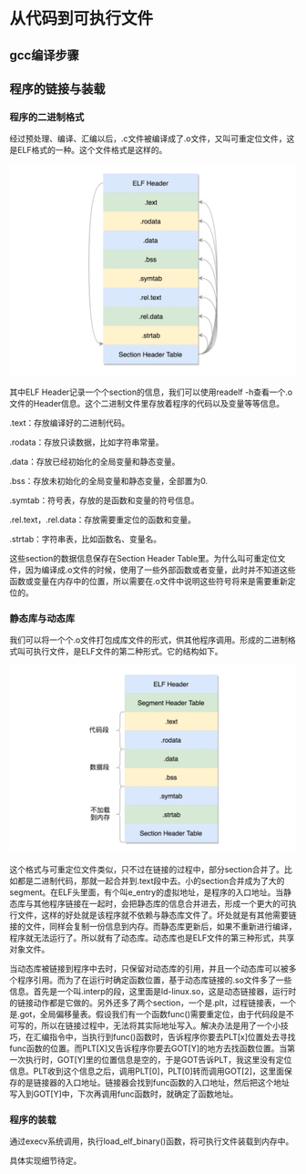 # 从代码到可执行文件

## gcc编译步骤


## 程序的链接与装载

### 程序的二进制格式

经过预处理、编译、汇编以后，.c文件被编译成了.o文件，又叫可重定位文件，这是ELF格式的一种。这个文件格式是这样的。

![ELF文件头](../images/ELF_1.webp)

其中ELF Header记录一个个section的信息，我们可以使用readelf -h查看一个.o文件的Header信息。这个二进制文件里存放着程序的代码以及变量等等信息。

.text：存放编译好的二进制代码。

.rodata：存放只读数据，比如字符串常量。

.data：存放已经初始化的全局变量和静态变量。

.bss：存放未初始化的全局变量和静态变量，全部置为0.

.symtab：符号表，存放的是函数和变量的符号信息。

.rel.text，.rel.data：存放需要重定位的函数和变量。

.strtab：字符串表，比如函数名、变量名。

这些section的数据信息保存在Section Header Table里。为什么叫可重定位文件，因为编译成.o文件的时候，使用了一些外部函数或者变量，此时并不知道这些函数或变量在内存中的位置，所以需要在.o文件中说明这些符号将来是需要重新定位的。

### 静态库与动态库

我们可以将一个个.o文件打包成库文件的形式，供其他程序调用。形成的二进制格式叫可执行文件，是ELF文件的第二种形式。它的结构如下。

![库文件头](../images/ELF_2.webp)

这个格式与可重定位文件类似，只不过在链接的过程中，部分section合并了。比如都是二进制代码，那就一起合并到.text段中去。小的section合并成为了大的segment。在ELF头里面，有个叫e_entry的虚拟地址，是程序的入口地址。当静态库与其他程序链接在一起时，会把静态库的信息合并进去，形成一个更大的可执行文件，这样的好处就是该程序就不依赖与静态库文件了。坏处就是有其他需要链接的文件，同样会复制一份信息到内存。而静态库更新后，如果不重新进行编译，程序就无法运行了。所以就有了动态库。动态库也是ELF文件的第三种形式，共享对象文件。

当动态库被链接到程序中去时，只保留对动态库的引用，并且一个动态库可以被多个程序引用。而为了在运行时确定函数位置，基于动态库链接的.so文件多了一些信息。首先是一个叫.interp的段，这里面是ld-linux.so，这是动态链接器，运行时的链接动作都是它做的。另外还多了两个section，一个是.plt，过程链接表，一个是.got，全局偏移量表。假设我们有一个函数func()需要重定位，由于代码段是不可写的，所以在链接过程中，无法将其实际地址写入。解决办法是用了一个小技巧，在汇编指令中，当执行到func()函数时，告诉程序你要去PLT[x]位置处去寻找func函数的位置。而PLT[X]又告诉程序你要去GOT[Y]的地方去找函数位置。当第一次执行时，GOT[Y]里的位置信息是空的，于是GOT告诉PLT，我这里没有定位信息。PLT收到这个信息之后，调用PLT[0]，PLT[0]转而调用GOT[2]，这里面保存的是链接器的入口地址。链接器会找到func函数的入口地址，然后把这个地址写入到GOT[Y]中，下次再调用func函数时，就确定了函数地址。

### 程序的装载

通过execv系统调用，执行load_elf_binary()函数，将可执行文件装载到内存中。

具体实现细节待定。